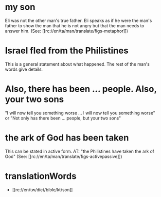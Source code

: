 # my son

Eli was not the other man's true father. Eli speaks as if he were the man's father to show the man that he is not angry but that the man needs to answer him. (See: [[rc://en/ta/man/translate/figs-metaphor]])

# Israel fled from the Philistines

This is a general statement about what happened. The rest of the man's words give details.

# Also, there has been ... people. Also, your two sons

"I will now tell you something worse ... I will now tell you something worse" or "Not only has there been ... people, but your two sons"

# the ark of God has been taken

This can be stated in active form. AT: "the Philistines have taken the ark of God" (See: [[rc://en/ta/man/translate/figs-activepassive]])

# translationWords

* [[rc://en/tw/dict/bible/kt/son]]